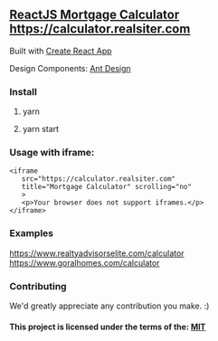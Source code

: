 ## [ReactJS Mortgage Calculator](https://calculator.realsiter.com/) <https://calculator.realsiter.com>


Built with [Create React App](https://github.com/facebook/create-react-app)

Design Components: [Ant Design](https://ant.design/)

### Install
1. yarn

2. yarn start

### Usage with iframe:
```
<iframe
   src="https://calculator.realsiter.com"
   title="Mortgage Calculator" scrolling="no"
   >
   <p>Your browser does not support iframes.</p>
</iframe>
```


### Examples
<https://www.realtyadvisorselite.com/calculator>
<https://www.goralhomes.com/calculator>

### Contributing

We'd greatly appreciate any contribution you make. :)

#### This project is licensed under the terms of the: [MIT](./LICENSE)